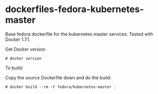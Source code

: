 dockerfiles-fedora-kubernetes-master
====================================

Base fedora dockerfile for the kubernetes master services.
Tested with Docker 1.7.1.

Get Docker version
```
# docker version
```

To build:

Copy the source Dockerfile down and do the build:
```
# docker build --rm -t fedora/kubernetes-master .
```
